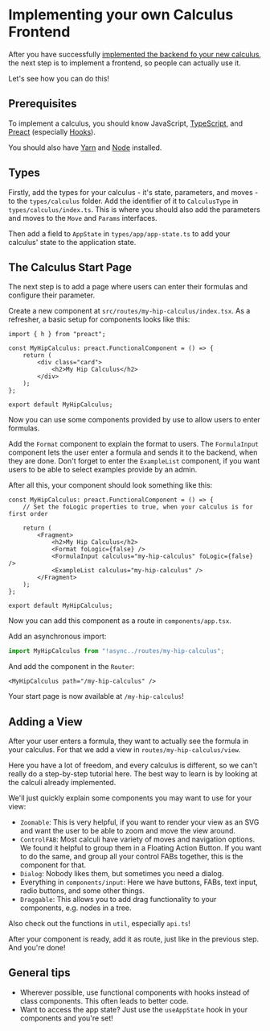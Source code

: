 # Implementing your own Calculus Frontend

After you have successfully [implemented the backend fo your new calculus](../../backend/docs/ImplementingACalculus.md), the next step is to implement a frontend, so people can actually use it.

Let's see how you can do this!

## Prerequisites

To implement a calculus, you should know JavaScript, [TypeScript](https://www.typescriptlang.org/), and [Preact](https://preactjs.com/) (especially [Hooks](https://preactjs.com/guide/v10/hooks)).

You should also have [Yarn](https://yarnpkg.com/) and [Node](https://nodejs.org/en/) installed.

## Types

Firstly, add the types for your calculus - it's state, parameters, and moves - to the `types/calculus` folder. Add the identifier of it to `CalculusType` in `types/calculus/index.ts`. This is where you should also add the parameters and moves to the `Move` and `Params` interfaces.

Then add a field to `AppState` in `types/app/app-state.ts` to add your calculus' state to the application state.

## The Calculus Start Page

The next step is to add a page where users can enter their formulas and configure their parameter.

Create a new component at `src/routes/my-hip-calculus/index.tsx`. As a refresher, a basic setup for components looks like this:

```tsx
import { h } from "preact";

const MyHipCalculus: preact.FunctionalComponent = () => {
    return (
        <div class="card">
            <h2>My Hip Calculus</h2>
        </div>
    );
};

export default MyHipCalculus;
```

Now you can use some components provided by use to allow users to enter formulas.

Add the `Format` component to explain the format to users. The `FormulaInput` component lets the user enter a formula and sends it to the backend, when they are done. Don't forget to enter the `ExampleList` component, if you want users to be able to select examples provide by an admin.

After all this, your component should look something like this:

```tsx
const MyHipCalculus: preact.FunctionalComponent = () => {
    // Set the foLogic properties to true, when your calculus is for first order

    return (
        <Fragment>
            <h2>My Hip Calculus</h2>
            <Format foLogic={false} />
            <FormulaInput calculus="my-hip-calculus" foLogic={false} />
            <ExampleList calculus="my-hip-calculus" />
        </Fragment>
    );
};

export default MyHipCalculus;
```

Now you can add this component as a route in `components/app.tsx`.

Add an asynchronous import:

```ts
import MyHipCalculus from "!async../routes/my-hip-calculus";
```

And add the component in the `Router`:

```tsx
<MyHipCalculus path="/my-hip-calculus" />
```

Your start page is now available at `/my-hip-calculus`!

## Adding a View

After your user enters a formula, they want to actually see the formula in your calculus. For that we add a view in `routes/my-hip-calculus/view`.

Here you have a lot of freedom, and every calculus is different, so we can't really do a step-by-step tutorial here. The best way to learn is by looking at the calculi already implemented.

We'll just quickly explain some components you may want to use for your view:

-   `Zoomable`: This is very helpful, if you want to render your view as an SVG and want the user to be able to zoom and move the view around.
-   `ControlFAB`: Most calculi have variety of moves and navigation options. We found it helpful to group them in a Floating Action Button. If you want to do the same, and group all your control FABs together, this is the component for that.
-   `Dialog`: Nobody likes them, but sometimes you need a dialog.
-   Everything in `components/input`: Here we have buttons, FABs, text input, radio buttons, and some other things.
-   `Draggable`: This allows you to add drag functionality to your components, e.g. nodes in a tree.

Also check out the functions in `util`, especially `api.ts`!

After your component is ready, add it as route, just like in the previous step. And you're done!

## General tips

-   Wherever possible, use functional components with hooks instead of class components. This often leads to better code.
-   Want to access the app state? Just use the `useAppState` hook in your components and you're set!
